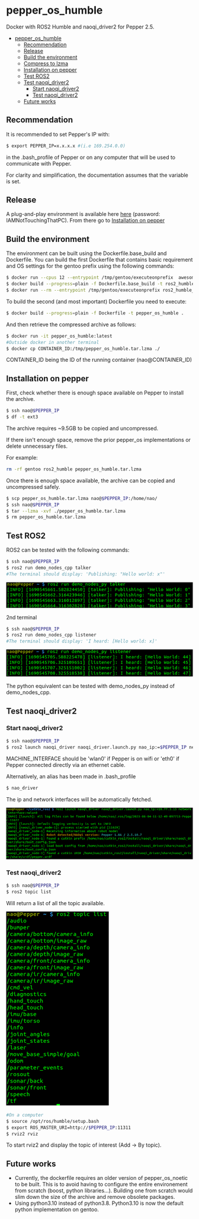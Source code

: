 # pepper_os_humble

Docker with ROS2 Humble and naoqi_driver2 for Pepper 2.5.

- [pepper\_os\_humble](#pepper_os_humble)
  - [Recommendation](#recommendation)
  - [Release](#release)
  - [Build the environment](#build-the-environment)
  - [Compress to lzma](#compress-to-lzma)
  - [Installation on pepper](#installation-on-pepper)
  - [Test ROS2](#test-ros2)
  - [Test naoqi\_driver2](#test-naoqi_driver2)
    - [Start naoqi\_driver2](#start-naoqi_driver2)
    - [Test naoqi\_driver2](#test-naoqi_driver2-1)
  - [Future works](#future-works)

## Recommendation

It is recommended to set Pepper's IP with:

```bash
$ export PEPPER_IP=x.x.x.x #(i.e 169.254.0.0)
```

in the .bash_profile of Pepper or on any computer that will be used to communicate with Pepper.

For clarity and simplification, the documentation assumes that the variable is set.

## Release 

A plug-and-play environment is available here [here](https://mycore.core-cloud.net/index.php/s/oqqD1khgUeuQCmR) (password: IAMNotTouchingThatPC). From there go to [Installation on pepper](#installation-on-pepper) 

## Build the environment

The environment can be built using the Dockerfile.base_build and Dockerfile. You can build the first Dockerfile that contains basic requirement and OS settings for the gentoo prefix using the following commands:

```bash
$ docker run --cpus 12 --entrypoint /tmp/gentoo/executeonprefix  awesomebytes/gentoo_prefix_boostrapped "tar -c --lzma -f - -C /tmp gentoo" > ./gentoo_on_tmp.tar.lzma
$ docker build --progress=plain -f Dockerfile.base_build -t ros2_humble_base .
$ docker run --rm --entrypoint /tmp/gentoo/executeonprefix ros2_humble_base "tar -c --lzma -f - -C /tmp gentoo" > ./gentoo_prefix_base.tar.lzma; ls -lah .
```

To build the second (and most important) Dockerfile you need to execute:
```bash
$ docker build --progress=plain -f Dockerfile -t pepper_os_humble .
```
And then retrieve the compressed archive as follows:
```bash
$ docker run -it pepper_os_humble:latest
#Outside docker in another terminal
$ docker cp CONTAINER_ID:/tmp/pepper_os_humble.tar.lzma ./
```
CONTAINER_ID being the ID of the running container (nao@CONTAINER_ID)

## Installation on pepper

First, check whether there is enough space available on Pepper to install the archive.

```bash
$ ssh nao@$PEPPER_IP
$ df -t ext3
```

The archive requires ~9.5GB to be copied and uncompressed.

If there isn't enough space, remove the prior pepper_os implementations or delete unnecessary files.

For example:
```bash
rm -rf gentoo ros2_humble pepper_os_humble.tar.lzma
```

Once there is enough space available, the archive can be copied and uncompressed safely. 

```bash
$ scp pepper_os_humble.tar.lzma nao@$PEPPER_IP:/home/nao/
$ ssh nao@$PEPPER_IP
$ tar --lzma -xvf ./pepper_os_humble.tar.lzma
$ rm pepper_os_humble.tar.lzma
```

## Test ROS2

ROS2 can be tested with the following commands:

```bash
$ ssh nao@$PEPPER_IP
$ ros2 run demo_nodes_cpp talker
#The terminal should display: 'Publishing: "Hello world: x"'
```

![alt text](assets/ros2_talker.png)

2nd terminal
```bash
$ ssh nao@$PEPPER_IP
$ ros2 run demo_nodes_cpp listener
#The terminal should display: 'I heard: [Hello world: x]'
```

![alt text](assets/ros2_listener.png)

The python equivalent can be tested with demo_nodes_py instead of demo_nodes_cpp.

## Test naoqi_driver2

### Start naoqi_driver2

```bash
$ ssh nao@$PEPPER_IP
$ ros2 launch naoqi_driver naoqi_driver.launch.py nao_ip:=$PEPPER_IP network_interface:=MACHINE_INTERFACE
```

MACHINE_INTERFACE should be 'wlan0' if Pepper is on wifi or 'eth0' if Pepper connected directly via an ethernet cable.

Alternatively, an alias has been made in .bash_profile

```bash
$ nao_driver
```

The ip and network interfaces will be automatically fetched. 

![alt text](assets/ros2_naoqi_driver_1.png)

### Test naoqi_driver2

```bash
$ ssh nao@$PEPPER_IP
$ ros2 topic list
```
Will return a list of all the topic available.

![alt text](assets/ros2_naoqi_driver_2.png)

```bash
#On a computer
$ source /opt/ros/humble/setup.bash
$ export ROS_MASTER_URI=http://$PEPPER_IP:11311
$ rviz2 rviz
```

To start rviz2 and display the topic of interest (Add -> By topic).

## Future works

* Currently, the dockerfile requires an older version of pepper_os_noetic to be built. This is to avoid having to configure the entire environement from scratch (boost, python libraries...). Building one from scratch would slim down the size of the archive and remove obsolete packages.
* Using python3.10 instead of python3.8. Python3.10 is now the default python implementation on gentoo. 